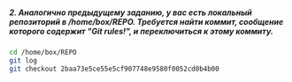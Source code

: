 ##### 2. Аналогично предыдущему заданию, у вас есть локальный репозиторий  в /home/box/REPO. Требуется найти коммит, сообщение которого содержит "Git rules!",  и переключиться к этому коммиту.
```bash
cd /home/box/REPO
git log
git checkout 2baa73e5ce55e5cf907748e9580f0052cd0b4b00
```
